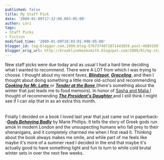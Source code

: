 ```yaml
---
published: false
title: My Staff Pick
date: '2009-01-09T17:32:00.003-05:00'
author: Lori
tags:
- Staff Picks
- Fiction
modified_time: '2009-01-09T18:03:01.990-05:00'
blogger_id: tag:blogger.com,1999:blog-5767374071871443859.post-468919979514848186
blogger_orig_url: http://brooklinebooksmith.blogspot.com/2009/01/my-staff-pick.html
---
```


<div>New staff picks were due today and as usual I had a hard time deciding what I wanted to recommend. There were A LOT from which I was trying to choose. I thought about my recent faves, <strong><em><a href="http://brookline.booksense.com/NASApp/store/Product?s=showproduct&amp;isbn=9780385526197">Blindspot</a></em></strong>, <em><a href="http://brookline.booksense.com/NASApp/store/Product?s=showproduct&amp;isbn=9780152063962"><strong>Graceling</strong></a></em>, and then I thought about doing something a little more old-school and recommending <a href="http://brookline.booksense.com/NASApp/store/Product?s=showproduct&amp;isbn=9780393325591"><strong><em>Cooking for Mr. Latte</em></strong> </a>or <a href="http://brookline.booksense.com/NASApp/store/Product?s=showproduct&amp;isbn=9780767903387"><strong><em>Tender at the Bone</em></strong> </a>(there's something about the winter that just leads me to food memoirs). In honor of <a href="http://www.flickr.com/photos/changedotgov/3169915653/in/set-72157612143267559/">Sasha and Malia </a>I thought of recommending <a href="http://brookline.booksense.com/NASApp/store/Product?s=showproduct&amp;isbn=9780312374884"><strong><em>The President's Daughter</em></strong> </a>and I still think I might see if I can slip that in as an extra this month. </div><br /><div></div><br /><div>Finally I decided on a book I loved last year that just came out in paperback--<strong><em><a href="http://brookline.booksense.com/NASApp/store/Product?s=showproduct&amp;isbn=9780316067638">Gods Behaving Badly</a></em></strong> by Marie Phillips. It tells the story of Greek gods run amok in modern London and the unsuspecting humans who fall prey to their shenanigans, and it completely charmed me when I first read it. Thinking about the book always makes me smile, and while part of me feels like maybe it's more of a summer read I decided in the end that maybe it's actually good to have something light and fun to turn to while cold brutal winter sets in over the next few weeks. </div>